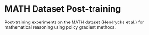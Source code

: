 # MATH Dataset Post-training

Post-training experiments on the MATH dataset (Hendrycks et al.) for mathematical reasoning using policy gradient methods.
